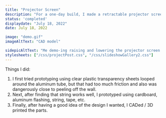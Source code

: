 ```yaml
---
title: "Projector Screen"
description: "For a one-day build, I made a retractable projector screen using an aluminum tube, a commercial wrinkle-resistant projector sheet, and some misc. items."
status: 'completed'
displaydate: "July 18, 2022"
date: July 18, 2022

image: "demo.gif"
imageAltText: "CAD model"

sidepicAltText: "Me demo-ing raising and lowering the projector screen by pulling the strings."
stylesheets: ["/css/projectPost.css", "/css/slideshowGallery2.css"]
---
```


Things I did:
1. I first tried prototyping using clear plastic transparency sheets looped around the aluminum tube, but that had too much friction and also was dangerously close to peeling off the wall.
2. Next, after finding that string works well, I prototyped using cardboard, aluminum flashing, string, tape, etc.
3. Finally, after having a good idea of the design I wanted, I CADed / 3D printed the parts.

<script src="/scripts/googlephotos_carousel.js" async></script>
<!-- <script src="https://cdn.jsdelivr.net/npm/publicalbum@latest/embed-ui.min.js" async></script> -->
<div class="pa-gallery-player-widget" style="width:100%; height:480px; display:none;"
  data-link="https://photos.app.goo.gl/qTXQEPpem2SYWgNB7"
  data-title="Projector Screen"
  data-description="30 new items added to shared album"
  data-delay="0.5">
  <object data="https://lh3.googleusercontent.com/hd-1jROVMne0FE4IoX7tYPshqj0TsmNIyEjwTkMirujtXmwodAjFWwKp95ojJUU4-p5mHFNLtMn0NoadzzB-i-irjSBmku33MLZExdgGcrwftt6A_VnrUnW7KMax3FapJ7didPOBkrw=w1920-h1080"></object>
  <object data="https://lh3.googleusercontent.com/TFeunuvY7J3Hg73BlRngkQAws6bk1FQMc37W182PRRL7W4wtqs4dDBtxb_wNgPnZpIP-4EJEmL6fBHTLkk5NSXohzcDDrs_2I914dCwCW0ItAebTO2j0neaKP2vRcdDjfernhgWmZOQ=w1920-h1080"></object>
  <object data="https://lh3.googleusercontent.com/VOQ4jexCb0J-_CZCVsMdE_J4E8osQEjbvyrYGyLEshU3GXFCUFDQrf6NUKyI37XoG22tZzp9Au6OrSe30gAUPLJ-864QNSFr5NHhWhbo8diPunlEs1eDJXUTkwPB8KVXOB9ZDj4mC10=w1920-h1080"></object>
  <object data="https://lh3.googleusercontent.com/jw2wvX7JgVfdU5wuAR8jdbsqQbboyfb1FI_jtp0iGqF6QmKinsqRXGUVMGcbeTGao6qQhpZRckX_fLzNiZYX7CQrAheebQAdA7aWMQwP3XutStNnDGrSu51K86vET-EyoEfBn0lAGrE=w1920-h1080"></object>
  <object data="https://lh3.googleusercontent.com/aCDA6JaqRKR4LOPOH1piFeWVlGjTtO90F5-RAaB3TLQbe8OTY0tla95bTm-S7GzDcvoD9ry5-lGL3iUSDqFuWMBEqPjrq6YX2EPDHYlS8X1cCEF5VCWNWRRBwiqoXI4defF9hda_nf0=w1920-h1080"></object>
  <object data="https://lh3.googleusercontent.com/AsChqk08xAaXzzgbbnrU9vaFwU3VWqmDOL7F-GZ2b-kgcR826gIkf5BPYyFsvkfgxzOV0HVbKSYlaP-SiaijGlWBbhiyDHNNWD-eGpXzKrytNqD7MwFPP6NvvjdM2soTrPJjn6ZdB8k=w1920-h1080"></object>
  <object data="https://lh3.googleusercontent.com/aERM2w6V8-z_C5sKsagPedLOiIIbXPoZLsLnXQh1AXXR6xcePKf3LfPFiFMTBxa0AkOfkwLjCAgn68MLBn1Kyj1Xtq7d3viaCSZ-Mm5tLiZlRx2-SOWxIFx3WU04eURCibTN95kOtLY=w1920-h1080"></object>
  <object data="https://lh3.googleusercontent.com/lqCMz5DN0x_p6BiBqVK31cbFl4ymktXfYIA8Jln6usPgj0FcdOOxWxmIjL6quv4edLHagGgbl998ipTwhrUopwx1gGdHR7p7jogGksKQvZ7_5QGAzekmvQQQq5KBK9ysKQetvdJX0UM=w1920-h1080"></object>
  <object data="https://lh3.googleusercontent.com/OVWr0rWUweHFDACimO5W9DNr_GDLp-zKgfDMRcTTOsudOcFwbPT-oi8N_gG2sEzvkjvILhYNwwrtdn8plHIWwx4s_NElQ9d72NO630PqQUeWZLgTsJkKLNUQtOU4aak4a02ijnza9Ag=w1920-h1080"></object>
  <object data="https://lh3.googleusercontent.com/pLPlHuU7rysRVvEgjWMW1doI_HIRjbUeAMc7XdTBjQW8qQwRyXw4OGrTA56fnjBfGe_wVVOO46Ibi2SrT8hXGswSTRHySIIAqPtI-dEW_h6PL__RHmi5dETvcBNC2gnUA2I2iCrvJz8=w1920-h1080"></object>
  <object data="https://lh3.googleusercontent.com/rVzQlSYqxvm5i6E7tfjSMAcFBRtZ8lv2ExKtHrdYamO4Xt2qT0EehqhPneUXnW5nPhgsJSf-2YM_jx_yndQinVnRRK573_bOsfTJJeAPEdD2qoIwxSwjmB-jfOq-ys5K8mzhp_Sv5Ow=w1920-h1080"></object>
  <object data="https://lh3.googleusercontent.com/dSLR7g93N2NBZsitvHZvLGGlh2N41Y08OZIYlyJItjZcpLzqcL-2Rw_cXSLRMlWR0y1YmeyO6RbROV-XQHCieCBv5ZNVrNI5vrANSNeegoAqN2b-FU95E9dr_2pzYz0pq9v79z6haDM=w1920-h1080"></object>
  <object data="https://lh3.googleusercontent.com/fpFWZmWa8Aen02MSAIaM2F3RuESNT_w27St3SrFCKs9uwSlRKgaiK2ou_f4yC_z3btS9lDcZ3fYHsMWil4klDgQ0xzhYcr9rCaLCNhK6II3MK_cQZTLLnKwMEoZuLaZZmImZ8uhqkio=w1920-h1080"></object>
  <object data="https://lh3.googleusercontent.com/wuEv0fC4Y-NfMKVYa_dmBcqDz76mSzqjlh3oyhPgTUVi8NWkGrCTXb0CG5iEt-lLrRb_4HC3f_Xr-EAubebR3fuQe_UrHI4f2atIjU-nB0hQs7ZaZJqucHlU5byS15hZIWcA-cwdV-o=w1920-h1080"></object>
  <object data="https://lh3.googleusercontent.com/5AGMAaHCqaULFzI-XSyfeujcYdG7n8Spw5Ve0vfttjUIyh1BHnb_JFNoahZ7_iCx6R62mh26OFq0TJFFT6b8WCXBkG4pcdh3c-X64MHph-YJL1xpJARsvR8sB2VfhNwTbx-XsmrJ__M=w1920-h1080"></object>
  <object data="https://lh3.googleusercontent.com/Qrkid5A8kOGc_ED-pZkkVjpLp4YsJ5_1Xt1TsqmH53mylW9kfL1zBSHsGC5zVz8zPCZ-OPpNYHtY05y1SaiM3G21uJ6W_e0DvqRb94SMzSc_HytaiyTC9LrXj-9_pA37fxK6fsamTDs=w1920-h1080"></object>
  <object data="https://lh3.googleusercontent.com/4e-Jao3Ds_qhxwcYCAIGCRDmQzTVrdQUsgw6N8adsamL3oO8tpFBJ2u75hSDbd-QoX8va7cXzKMeJf1JdpN1A4HnqRjPh1ui9Iu_miX_8ue-OQOdVj9-cRrBGsZ7GIE7JBT2ZQICVuo=w1920-h1080"></object>
  <object data="https://lh3.googleusercontent.com/X0X8FQB1ZkWnaacRVUdBzou_Hq_UIzdwHhSaYBBDpj7pThYS4OKCajCXw2uhhJPQYS17KRBd7utbJHOy3uGV-qVzLMjc1Zp46qZ7vxTKKrkORj-PJXyJgHV43i1CCZKbOveiSfbHDEc=w1920-h1080"></object>
  <object data="https://lh3.googleusercontent.com/PfIPQelRQRtgMPkYBJjrY3JS9uuOpNw-ht2CvIoyRrJsNrqItWR-Xm3CHd_jiedqTSAEzh7dp2_8Ik_87SvGzoqW9cgGeHz34FJgNn-L0-DKoLshnEhDPBPOMDN8FkgFCPHtiygxSQM=w1920-h1080"></object>
  <object data="https://lh3.googleusercontent.com/aMpdYa3aGff8ZCNmFdbpsNBrmp0v05wZKX7ceK0nmBSyN6Oghk1vvpldl__WF92XiMfKoOcvKIG4_p5uA4b5OFgERbv9pClOUNEvB1TMcHNaeVAgJm-woH_IEl6h1Gqnuz7Gk1qjtsg=w1920-h1080"></object>
  <object data="https://lh3.googleusercontent.com/KPfdAuVlZY7scIESR4AofTLwBSj4ETnUTXkgN6pfY-hYjLZL4GFMutlg0jZ5Q95VBemBUQF2FoKgyiNLO4skwUbs-XAk3xO9NywZ_FdQeevrmjktHfR-gQSF100jacMyYzCeFgBkKvg=w1920-h1080"></object>
  <object data="https://lh3.googleusercontent.com/PXA5Uc2QnwHKQdPa_j8yCUo3C9rbEc5Y4_HRN25voWifZG3vQdiZ9kYw7UHlP-UKmiBPmo887lYmw98OaKUMkiYH1igEWuxW1IBmlsweO90TBYVRJ2DzIaCyggT45HnfLOfrfRvhVPc=w1920-h1080"></object>
  <object data="https://lh3.googleusercontent.com/7Lu7ZgkUUF-A_LJ8pNWtRHpbjBgfsvuW5rS5xlBusO8phwkL34VOo3l_nahYku87-TnNYpNmPqU49v-i2XCufUnj45RzcK-nqTTEtg-EmfaKLHWVcQuMyx6eIKs6muzhsOlL5q_i3GU=w1920-h1080"></object>
  <object data="https://lh3.googleusercontent.com/2EvYyo6xR9IuF8mE0nTkri4SodhI3wD9P0yj9YFpLe_JEW-0BvZ8bShsiQlbnO1BWLL3vQtamOdXZ4wXZSTkgmgckdtehQJ5akxSWEfDBNvhg4exTF1kZNpzw6WRnm1hmf19ybSIvi4=w1920-h1080"></object>
  <object data="https://lh3.googleusercontent.com/5VTF1C7Gx8_47APsvIngStdDc2w-soiYjuh3BoHHFxDJFXxz33Y7LLdi-grG_IzczdD91JP2VxYz999RgzjVRM1DzL6PbEZMKbsrB0tp1Nd5h7JxKlVcJGzKZGCvJ5YE3VUtzEJoHVo=w1920-h1080"></object>
  <object data="https://lh3.googleusercontent.com/-lpZUm20pb5TdMpRJYeDiP742EWE6tp1Zth4IWIlCxJhumqDwVFQziTi5dsqPhgD2uQECynU9o8We0KuNop1ADLmZOkKafBfoHdyXf0b2qyCv6AUY3Hp5ciebc2sJvWtVqp4ZiaMEmQ=w1920-h1080"></object>
  <object data="https://lh3.googleusercontent.com/3lqLGUYqz6wdBDh1tmgCt-ZNRNcurJddNVSuxuk6eJqHm9OUYcyapfS-vgAgt0-jdjiCq05NAX_O3wwXGeoC0iRxFKTR5ONK7f5VzdgAH6rkkmvCELMg0VnR37peuGSdt69JcYqFziU=w1920-h1080"></object>
  <object data="https://lh3.googleusercontent.com/A1-qC-o6olY27AoEspxOj_T6k6WoG0-Gu4HL5NCmtn0oIdxVIK2hWlsTrvspLyhHtCg_ztHT7ox3kk7SmKrnA9_-YSXrMVY6nIPkmgBV8Uc1uPuZ0HRIPugGLsChTyJ1OmGIXQKkq_A=w1920-h1080"></object>
  <object data="https://lh3.googleusercontent.com/IYSpSGjLMQHVpfJ1_Qe_UziaPjX64e3iSl0wH_ScBkiRVFIWEtfVw5ifY6y23tl4AN0UsY1uUQQFU194XPVNAN4CTnMrYMziOAjFe1qaNzruE9FSY_4GVhMlPqh8W6KCdUOZNl9_dUg=w1920-h1080"></object>
  <object data="https://lh3.googleusercontent.com/sqmAJYKRjuFwNz3i2KaOxytIKiBDelSmaEl37-PrsA_xW7U_-yhsMXDBO490aM5w06ZRuw5X4cWc54Le-XR9ONNLK0kyD6dJ64iRJtYe61MRhqSX872Qzo_Szku1u8iCN0X0VW0LuhY=w1920-h1080"></object>
</div>
